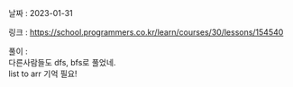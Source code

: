 날짜 : 2023-01-31  
  
링크 : https://school.programmers.co.kr/learn/courses/30/lessons/154540  
  
풀이 :  
다른사람들도 dfs, bfs로 풀었네.  
list to arr 기억 필요!
